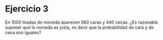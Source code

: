 # Ejercicio 3
En 1000 tiradas de moneda aparecen 560 caras y 440 cecas. ¿Es razonable suponer que la moneda es justa, es decir que la probabilidad de cara y de ceca son iguales?